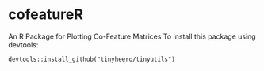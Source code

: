 # cofeatureR

An R Package for Plotting Co-Feature Matrices
To install this package using devtools:

```{r}
devtools::install_github("tinyheero/tinyutils")
```


